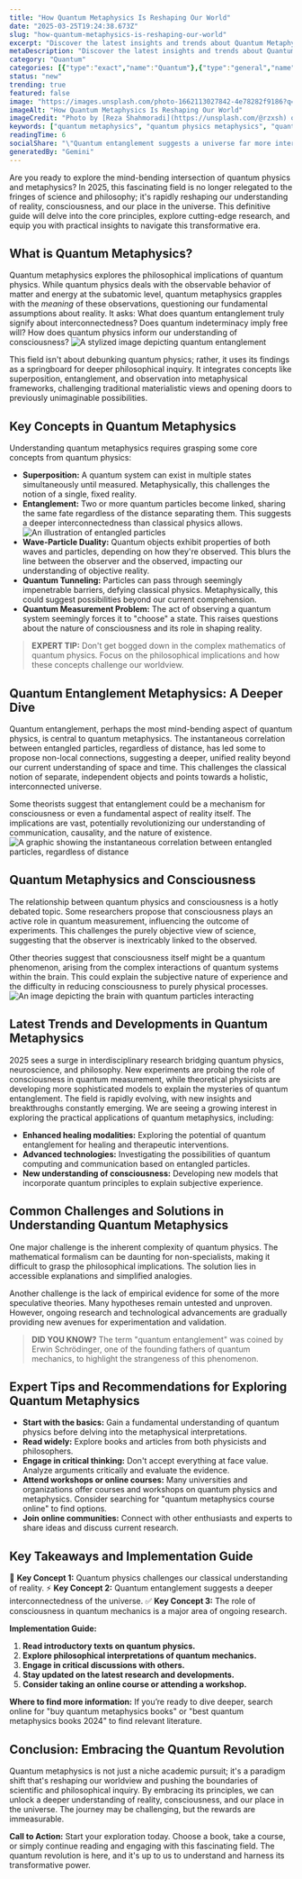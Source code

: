 ```yaml
---
title: "How Quantum Metaphysics Is Reshaping Our World"
date: "2025-03-25T19:24:38.673Z"
slug: "how-quantum-metaphysics-is-reshaping-our-world"
excerpt: "Discover the latest insights and trends about Quantum Metaphysics. This comprehensive guide covers everything you need to know about Quantum Metaphysics in 2025."
metaDescription: "Discover the latest insights and trends about Quantum Metaphysics. This comprehensive guide covers everything you need to know about Quantum Metaphysics in..."
category: "Quantum"
categories: [{"type":"exact","name":"Quantum"},{"type":"general","name":"Philosophy"},{"type":"medium","name":"Metaphysics"},{"type":"specific","name":"Consciousness Studies"},{"type":"niche","name":"Mind-Body Problem"}]
status: "new"
trending: true
featured: false
image: "https://images.unsplash.com/photo-1662113027842-4e78282f9186?q=85&w=1200&fit=max&fm=webp&auto=compress"
imageAlt: "How Quantum Metaphysics Is Reshaping Our World"
imageCredit: "Photo by [Reza Shahmoradi](https://unsplash.com/@rzxsh) on Unsplash"
keywords: ["quantum metaphysics", "quantum physics metaphysics", "quantum entanglement metaphysics", "metaphysics quantum reality", "quantum metaphysics explained", "buy quantum metaphysics books", "quantum metaphysics course online", "what is quantum metaphysics", "quantum metaphysics and consciousness", "best quantum metaphysics books 2024"]
readingTime: 6
socialShare: "\"Quantum entanglement suggests a universe far more interconnected than we ever imagined, blurring the lines between separation and unity.\"  \"The observer isn't separate from the observed; our consciousness plays a role in shaping reality itself.\""
generatedBy: "Gemini"
---
```




Are you ready to explore the mind-bending intersection of quantum physics and metaphysics?  In 2025, this fascinating field is no longer relegated to the fringes of science and philosophy; it's rapidly reshaping our understanding of reality, consciousness, and our place in the universe. This definitive guide will delve into the core principles, explore cutting-edge research, and equip you with practical insights to navigate this transformative era.

## What is Quantum Metaphysics?

Quantum metaphysics explores the philosophical implications of quantum physics.  While quantum physics deals with the observable behavior of matter and energy at the subatomic level, quantum metaphysics grapples with the *meaning* of these observations, questioning our fundamental assumptions about reality.  It asks: What does quantum entanglement truly signify about interconnectedness?  Does quantum indeterminacy imply free will?  How does quantum physics inform our understanding of consciousness? ![A stylized image depicting quantum entanglement](https://images.unsplash.com/photo-1651955784685-f969100bfc25?q=85&w=1200&fit=max&fm=webp&auto=compress)

This field isn't about debunking quantum physics; rather, it uses its findings as a springboard for deeper philosophical inquiry.  It integrates concepts like superposition, entanglement, and observation into metaphysical frameworks, challenging traditional materialistic views and opening doors to previously unimaginable possibilities.

## Key Concepts in Quantum Metaphysics

Understanding quantum metaphysics requires grasping some core concepts from quantum physics:

* **Superposition:**  A quantum system can exist in multiple states simultaneously until measured.  Metaphysically, this challenges the notion of a single, fixed reality.
* **Entanglement:** Two or more quantum particles become linked, sharing the same fate regardless of the distance separating them.  This suggests a deeper interconnectedness than classical physics allows.  ![An illustration of entangled particles](https://images.unsplash.com/photo-1638787377553-0547687f3a87?q=85&w=1200&fit=max&fm=webp&auto=compress)
* **Wave-Particle Duality:** Quantum objects exhibit properties of both waves and particles, depending on how they're observed. This blurs the line between the observer and the observed, impacting our understanding of objective reality.
* **Quantum Tunneling:**  Particles can pass through seemingly impenetrable barriers, defying classical physics. Metaphysically, this could suggest possibilities beyond our current comprehension.
* **Quantum Measurement Problem:** The act of observing a quantum system seemingly forces it to "choose" a state. This raises questions about the nature of consciousness and its role in shaping reality.

> **EXPERT TIP:**  Don't get bogged down in the complex mathematics of quantum physics.  Focus on the philosophical implications and how these concepts challenge our worldview.

## Quantum Entanglement Metaphysics: A Deeper Dive

Quantum entanglement, perhaps the most mind-bending aspect of quantum physics, is central to quantum metaphysics.  The instantaneous correlation between entangled particles, regardless of distance, has led some to propose non-local connections, suggesting a deeper, unified reality beyond our current understanding of space and time.  This challenges the classical notion of separate, independent objects and points towards a holistic, interconnected universe.

Some theorists suggest that entanglement could be a mechanism for consciousness or even a fundamental aspect of reality itself.  The implications are vast, potentially revolutionizing our understanding of communication, causality, and the nature of existence. ![A graphic showing the instantaneous correlation between entangled particles, regardless of distance](https://images.unsplash.com/photo-1694048695397-75291b07270c?q=85&w=1200&fit=max&fm=webp&auto=compress)

## Quantum Metaphysics and Consciousness

The relationship between quantum physics and consciousness is a hotly debated topic. Some researchers propose that consciousness plays an active role in quantum measurement, influencing the outcome of experiments.  This challenges the purely objective view of science, suggesting that the observer is inextricably linked to the observed.

Other theories suggest that consciousness itself might be a quantum phenomenon, arising from the complex interactions of quantum systems within the brain.  This could explain the subjective nature of experience and the difficulty in reducing consciousness to purely physical processes. ![An image depicting the brain with quantum particles interacting](https://images.unsplash.com/photo-1662113027842-4e78282f9186?q=85&w=1200&fit=max&fm=webp&auto=compress)

## Latest Trends and Developments in Quantum Metaphysics

2025 sees a surge in interdisciplinary research bridging quantum physics, neuroscience, and philosophy.  New experiments are probing the role of consciousness in quantum measurement, while theoretical physicists are developing more sophisticated models to explain the mysteries of quantum entanglement.  The field is rapidly evolving, with new insights and breakthroughs constantly emerging.  We are seeing a growing interest in exploring the practical applications of quantum metaphysics, including:

* **Enhanced healing modalities:**  Exploring the potential of quantum entanglement for healing and therapeutic interventions.
* **Advanced technologies:**  Investigating the possibilities of quantum computing and communication based on entangled particles.
* **New understanding of consciousness:**  Developing new models that incorporate quantum principles to explain subjective experience.

##  Common Challenges and Solutions in Understanding Quantum Metaphysics

One major challenge is the inherent complexity of quantum physics.  The mathematical formalism can be daunting for non-specialists, making it difficult to grasp the philosophical implications.  The solution lies in accessible explanations and simplified analogies.

Another challenge is the lack of empirical evidence for some of the more speculative theories.  Many hypotheses remain untested and unproven.  However, ongoing research and technological advancements are gradually providing new avenues for experimentation and validation.

> **DID YOU KNOW?**  The term "quantum entanglement" was coined by Erwin Schrödinger, one of the founding fathers of quantum mechanics, to highlight the strangeness of this phenomenon.

## Expert Tips and Recommendations for Exploring Quantum Metaphysics

* **Start with the basics:**  Gain a fundamental understanding of quantum physics before delving into the metaphysical interpretations.
* **Read widely:** Explore books and articles from both physicists and philosophers.
* **Engage in critical thinking:**  Don't accept everything at face value.  Analyze arguments critically and evaluate the evidence.
* **Attend workshops or online courses:**  Many universities and organizations offer courses and workshops on quantum physics and metaphysics.  Consider searching for "quantum metaphysics course online" to find options.
* **Join online communities:**  Connect with other enthusiasts and experts to share ideas and discuss current research.

## Key Takeaways and Implementation Guide

🔑 **Key Concept 1:** Quantum physics challenges our classical understanding of reality.
⚡ **Key Concept 2:** Quantum entanglement suggests a deeper interconnectedness of the universe.
✅ **Key Concept 3:** The role of consciousness in quantum mechanics is a major area of ongoing research.

**Implementation Guide:**

1. **Read introductory texts on quantum physics.**
2. **Explore philosophical interpretations of quantum mechanics.**
3. **Engage in critical discussions with others.**
4. **Stay updated on the latest research and developments.**
5. **Consider taking an online course or attending a workshop.**

**Where to find more information:** If you’re ready to dive deeper, search online for "buy quantum metaphysics books" or "best quantum metaphysics books 2024" to find relevant literature.

## Conclusion: Embracing the Quantum Revolution

Quantum metaphysics is not just a niche academic pursuit; it's a paradigm shift that's reshaping our worldview and pushing the boundaries of scientific and philosophical inquiry. By embracing its principles, we can unlock a deeper understanding of reality, consciousness, and our place in the universe.  The journey may be challenging, but the rewards are immeasurable.

**Call to Action:**  Start your exploration today. Choose a book, take a course, or simply continue reading and engaging with this fascinating field.  The quantum revolution is here, and it's up to us to understand and harness its transformative power.

